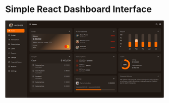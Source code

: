 <div>
  <h1>Simple React Dashboard Interface</h1>
  <img src="dashboard.PNG" width={30%} alt='dashboard image' />
</div>



